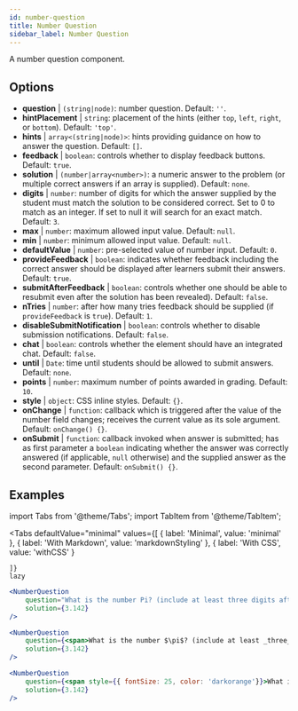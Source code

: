 ```yaml
---
id: number-question 
title: Number Question
sidebar_label: Number Question
---
```


A number question component.

## Options

* __question__ | `(string|node)`: number question. Default: `''`.
* __hintPlacement__ | `string`: placement of the hints (either `top`, `left`, `right`, or `bottom`). Default: `'top'`.
* __hints__ | `array<(string|node)>`: hints providing guidance on how to answer the question. Default: `[]`.
* __feedback__ | `boolean`: controls whether to display feedback buttons. Default: `true`.
* __solution__ | `(number|array<number>)`: a numeric answer to the problem (or multiple correct answers if an array is supplied). Default: `none`.
* __digits__ | `number`: number of digits for which the answer supplied by the student must match the solution to be considered correct. Set to 0 to match as an integer. If set to null it will search for an exact match. Default: `3`.
* __max__ | `number`: maximum allowed input value. Default: `null`.
* __min__ | `number`: minimum allowed input value. Default: `null`.
* __defaultValue__ | `number`: pre-selected value of number input. Default: `0`.
* __provideFeedback__ | `boolean`: indicates whether feedback including the correct answer should be displayed after learners submit their answers. Default: `true`.
* __submitAfterFeedback__ | `boolean`: controls whether one should be able to resubmit even after the solution has been revealed). Default: `false`.
* __nTries__ | `number`: after how many tries feedback should be supplied (if `provideFeedback` is `true`). Default: `1`.
* __disableSubmitNotification__ | `boolean`: controls whether to disable submission notifications. Default: `false`.
* __chat__ | `boolean`: controls whether the element should have an integrated chat. Default: `false`.
* __until__ | `Date`: time until students should be allowed to submit answers. Default: `none`.
* __points__ | `number`: maximum number of points awarded in grading. Default: `10`.
* __style__ | `object`: CSS inline styles. Default: `{}`.
* __onChange__ | `function`: callback  which is triggered after the value of the number field changes; receives the current value as its sole argument. Default: `onChange() {}`.
* __onSubmit__ | `function`: callback invoked when answer is submitted; has as first parameter a `boolean` indicating whether the answer was correctly answered (if applicable, `null` otherwise) and the supplied answer as the second parameter. Default: `onSubmit() {}`.


## Examples

import Tabs from '@theme/Tabs';
import TabItem from '@theme/TabItem';

<Tabs
    defaultValue="minimal"
    values={[
        { label: 'Minimal', value: 'minimal' },
        { label: 'With Markdown', value: 'markdownStyling' },
        { label: 'With CSS', value: 'withCSS' }
        
    ]}
    lazy
>

<TabItem value="minimal">

```jsx live
<NumberQuestion
    question="What is the number Pi? (include at least three digits after the decimal point)"
    solution={3.142}
/>
```
</TabItem>

<TabItem value="markdownStyling">

```jsx live
<NumberQuestion
    question={<span>What is the number $\pi$? (include at least _three_ digits after the decimal point)</span>}
    solution={3.142}
/>
```
</TabItem>

<TabItem value="withCSS">

```jsx live
<NumberQuestion
    question={<span style={{ fontSize: 25, color: 'darkorange'}}>What is the number PI - three digits after the period</span>}
    solution={3.142}
/>
```
</TabItem>

</Tabs>
